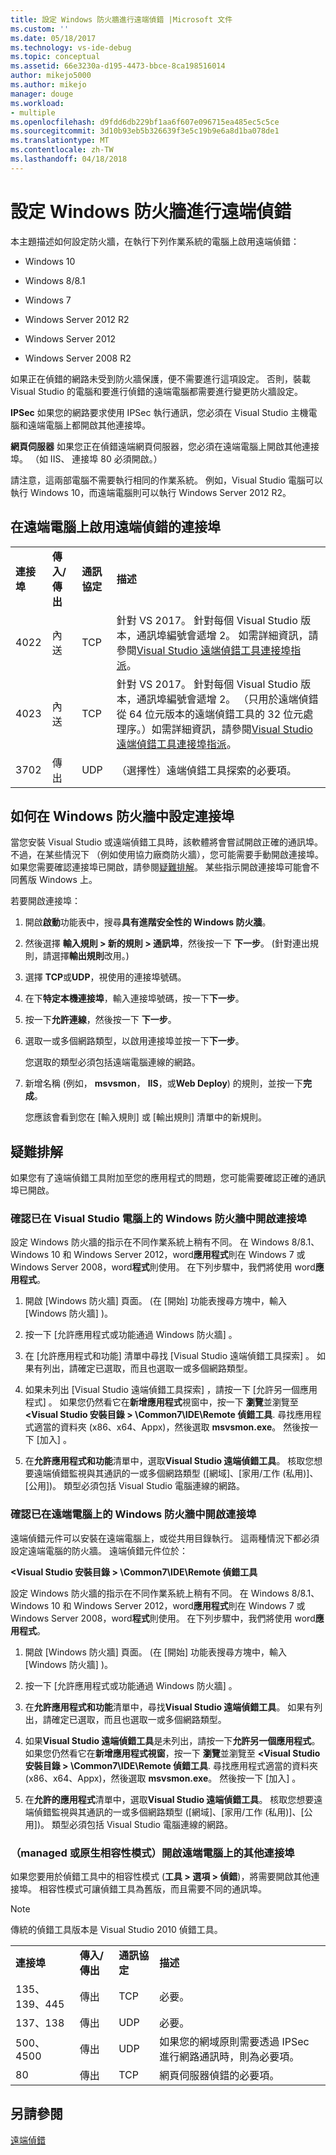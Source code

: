 ```yaml
---
title: 設定 Windows 防火牆進行遠端偵錯 |Microsoft 文件
ms.custom: ''
ms.date: 05/18/2017
ms.technology: vs-ide-debug
ms.topic: conceptual
ms.assetid: 66e3230a-d195-4473-bbce-8ca198516014
author: mikejo5000
ms.author: mikejo
manager: douge
ms.workload:
- multiple
ms.openlocfilehash: d9fdd6db229bf1aa6f607e096715ea485ec5c5ce
ms.sourcegitcommit: 3d10b93eb5b326639f3e5c19b9e6a8d1ba078de1
ms.translationtype: MT
ms.contentlocale: zh-TW
ms.lasthandoff: 04/18/2018
---
```

# <a name="configure-the-windows-firewall-for-remote-debugging"></a>設定 Windows 防火牆進行遠端偵錯
本主題描述如何設定防火牆，在執行下列作業系統的電腦上啟用遠端偵錯：  
  
-   Windows 10  
  
-   Windows 8/8.1  
  
-   Windows 7   
  
-   Windows Server 2012 R2  

-   Windows Server 2012
  
-   Windows Server 2008 R2 
  
 如果正在偵錯的網路未受到防火牆保護，便不需要進行這項設定。 否則，裝載 Visual Studio 的電腦和要進行偵錯的遠端電腦都需要進行變更防火牆設定。  
  
 **IPSec** 如果您的網路要求使用 IPSec 執行通訊，您必須在 Visual Studio 主機電腦和遠端電腦上都開啟其他連接埠。  
  
 **網頁伺服器** 如果您正在偵錯遠端網頁伺服器，您必須在遠端電腦上開啟其他連接埠。 （如 IIS、 連接埠 80 必須開啟。）  
  
 請注意，這兩部電腦不需要執行相同的作業系統。 例如，Visual Studio 電腦可以執行 Windows 10，而遠端電腦則可以執行 Windows Server 2012 R2。      
  
## <a name="ports-on-the-remote-computer-that-enable-remote-debugging"></a>在遠端電腦上啟用遠端偵錯的連接埠  
  
|||||  
|-|-|-|-|  
|**連接埠**|**傳入/傳出**|**通訊協定**|**描述**|   
|4022|內送|TCP|針對 VS 2017。 針對每個 Visual Studio 版本，通訊埠編號會遞增 2。 如需詳細資訊，請參閱[Visual Studio 遠端偵錯工具連接埠指派](../debugger/remote-debugger-port-assignments.md)。|  
|4023|內送|TCP|針對 VS 2017。 針對每個 Visual Studio 版本，通訊埠編號會遞增 2。 （只用於遠端偵錯從 64 位元版本的遠端偵錯工具的 32 位元處理序。）如需詳細資訊，請參閱[Visual Studio 遠端偵錯工具連接埠指派](../debugger/remote-debugger-port-assignments.md)。| 
|3702|傳出|UDP|（選擇性）遠端偵錯工具探索的必要項。|    
  
## <a name="how-to-configure-ports-in-windows-firewall"></a>如何在 Windows 防火牆中設定連接埠  

當您安裝 Visual Studio 或遠端偵錯工具時，該軟體將會嘗試開啟正確的通訊埠。 不過，在某些情況下 （例如使用協力廠商防火牆），您可能需要手動開啟連接埠。 如果您需要確認連接埠已開啟，請參閱[疑難排解](#troubleshooting)。 某些指示開啟連接埠可能會不同舊版 Windows 上。

若要開啟連接埠：
  
1. 開啟**啟動**功能表中，搜尋**具有進階安全性的 Windows 防火牆**。

2. 然後選擇 **輸入規則 > 新的規則 > 通訊埠**，然後按一下 **下一步**。 (針對連出規則，請選擇**輸出規則**改用。)

3. 選擇  **TCP**或**UDP**，視使用的連接埠號碼。

4. 在下**特定本機連接埠**，輸入連接埠號碼，按一下**下一步**。

5. 按一下**允許連線**，然後按一下 **下一步**。

6. 選取一或多個網路類型，以啟用連接埠並按一下**下一步**。

    您選取的類型必須包括遠端電腦連線的網路。
7. 新增名稱 (例如， **msvsmon**， **IIS**，或**Web Deploy**) 的規則，並按一下**完成**。

    您應該會看到您在 [輸入規則] 或 [輸出規則] 清單中的新規則。

## <a name="troubleshooting"></a>疑難排解

如果您有了遠端偵錯工具附加至您的應用程式的問題，您可能需要確認正確的通訊埠已開啟。

### <a name="verify-that-ports-are-open-in-the-windows-firewall-on-the-visual-studio-computer"></a>確認已在 Visual Studio 電腦上的 Windows 防火牆中開啟連接埠  
 設定 Windows 防火牆的指示在不同作業系統上稍有不同。 在 Windows 8/8.1、 Windows 10 和 Windows Server 2012，word**應用程式**則在 Windows 7 或 Windows Server 2008，word**程式**則使用。 在下列步驟中，我們將使用 word**應用程式**。  
  
1.  開啟 [Windows 防火牆] 頁面。 (在 [開始]  功能表搜尋方塊中，輸入 [Windows 防火牆] )。  
  
2.  按一下 [允許應用程式或功能通過 Windows 防火牆] 。  
  
3.  在 [允許應用程式和功能]  清單中尋找 [Visual Studio 遠端偵錯工具探索] 。 如果有列出，請確定已選取，而且也選取一或多個網路類型。  
  
4.  如果未列出 [Visual Studio 遠端偵錯工具探索]  ，請按一下 [允許另一個應用程式] 。 如果您仍然看它在**新增應用程式**視窗中，按一下 **瀏覽**並瀏覽至 **\<Visual Studio 安裝目錄 > \Common7\IDE\Remote 偵錯工具**. 尋找應用程式適當的資料夾 (x86、x64、Appx)，然後選取 **msvsmon.exe**。 然後按一下 [加入] 。  
  
5.  在**允許應用程式和功能**清單中，選取**Visual Studio 遠端偵錯工具**。 核取您想要遠端偵錯監視與其通訊的一或多個網路類型 ([網域]、[家用/工作 (私用)]、[公用])。 類型必須包括 Visual Studio 電腦連線的網路。 

### <a name="verify-that-ports-are-open-in-the-windows-firewall-on-the-remote-computer"></a>確認已在遠端電腦上的 Windows 防火牆中開啟連接埠  
 遠端偵錯元件可以安裝在遠端電腦上，或從共用目錄執行。 這兩種情況下都必須設定遠端電腦的防火牆。 遠端偵錯元件位於：  
  
 **\<Visual Studio 安裝目錄 > \Common7\IDE\Remote 偵錯工具**  
  
 設定 Windows 防火牆的指示在不同作業系統上稍有不同。 在 Windows 8/8.1、 Windows 10 和 Windows Server 2012，word**應用程式**則在 Windows 7 或 Windows Server 2008，word**程式**則使用。 在下列步驟中，我們將使用 word**應用程式**。  
  
1.  開啟 [Windows 防火牆] 頁面。 (在 [開始]  功能表搜尋方塊中，輸入 [Windows 防火牆] )。  
  
2.  按一下 [允許應用程式或功能通過 Windows 防火牆] 。  
  
3.  在**允許應用程式和功能**清單中，尋找**Visual Studio 遠端偵錯工具**。 如果有列出，請確定已選取，而且也選取一或多個網路類型。  
  
4.  如果**Visual Studio 遠端偵錯工具**是未列出，請按一下**允許另一個應用程式**。 如果您仍然看它在**新增應用程式視窗**，按一下 **瀏覽**並瀏覽至 **\<Visual Studio 安裝目錄 > \Common7\IDE\Remote 偵錯工具**. 尋找應用程式適當的資料夾 (x86、x64、Appx)，然後選取 **msvsmon.exe**。 然後按一下 [加入] 。  
  
5.  在**允許的應用程式**清單中，選取**Visual Studio 遠端偵錯工具**。 核取您想要遠端偵錯監視與其通訊的一或多個網路類型 ([網域]、[家用/工作 (私用)]、[公用])。 類型必須包括 Visual Studio 電腦連線的網路。 

### <a name="managed-or-native-compatibility-mode-open-additional-ports-on-the-remote-computer"></a>（managed 或原生相容性模式）開啟遠端電腦上的其他連接埠

如果您要用於偵錯工具中的相容性模式 (**工具 > 選項 > 偵錯**)，將需要開啟其他連接埠。 相容性模式可讓偵錯工具為舊版，而且需要不同的通訊埠。

> [!NOTE]
> 傳統的偵錯工具版本是 Visual Studio 2010 偵錯工具。
  
|||||  
|-|-|-|-|  
|**連接埠**|**傳入/傳出**|**通訊協定**|**描述**|  
|135、139、445|傳出|TCP|必要。|  
|137、138|傳出|UDP|必要。|  
|500、4500|傳出|UDP|如果您的網域原則需要透過 IPSec 進行網路通訊時，則為必要項。|  
|80|傳出|TCP|網頁伺服器偵錯的必要項。|
  
## <a name="see-also"></a>另請參閱  
 [遠端偵錯](../debugger/remote-debugging.md)